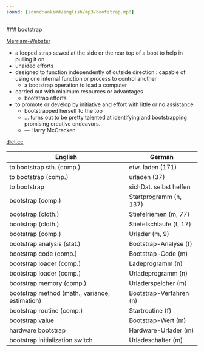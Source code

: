 ```yaml
---
sound: [sound:ankimd/english/mp3/bootstrap.mp3]
---
```


\### bootstrap

[Merriam-Webster](https://www.merriam-webster.com/dictionary/bootstrap)

- a looped strap sewed at the side or the rear top of a boot to help in pulling it on
- unaided efforts
- designed to function independently of outside direction : capable of using one internal function or process to control another
    - a bootstrap operation to load a computer
- carried out with minimum resources or advantages
    - bootstrap efforts
- to promote or develop by initiative and effort with little or no assistance
    - bootstrapped herself to the top
    - … turns out to be pretty talented at identifying and bootstrapping promising creative endeavors.
    - — Harry McCracken

[dict.cc](https://www.dict.cc/bootstrap)

| English        | German       |
| -------------- | ------------ |
| to bootstrap sth. (comp.) | etw. laden (171) |
| to bootstrap (comp.) | urladen (37) |
| to bootstrap | sichDat. selbst helfen |
| bootstrap (comp.) | Startprogramm (n, 137) |
| bootstrap (cloth.) | Stiefelriemen (m, 77) |
| bootstrap (cloth.) | Stiefelschlaufe (f, 17) |
| bootstrap (comp.) | Urlader (m, 9) |
| bootstrap analysis (stat.) | Bootstrap-Analyse (f) |
| bootstrap code (comp.) | Bootstrap-Code (m) |
| bootstrap loader (comp.) | Ladeprogramm (n) |
| bootstrap loader (comp.) | Urladeprogramm (n) |
| bootstrap memory (comp.) | Urladerspeicher (m) |
| bootstrap method (math., variance, estimation) | Bootstrap-Verfahren (n) |
| bootstrap routine (comp.) | Startroutine (f) |
| bootstrap value | Bootstrap-Wert (m) |
| hardware bootstrap | Hardware-Urlader (m) |
| bootstrap initialization switch | Urladeschalter (m) |
